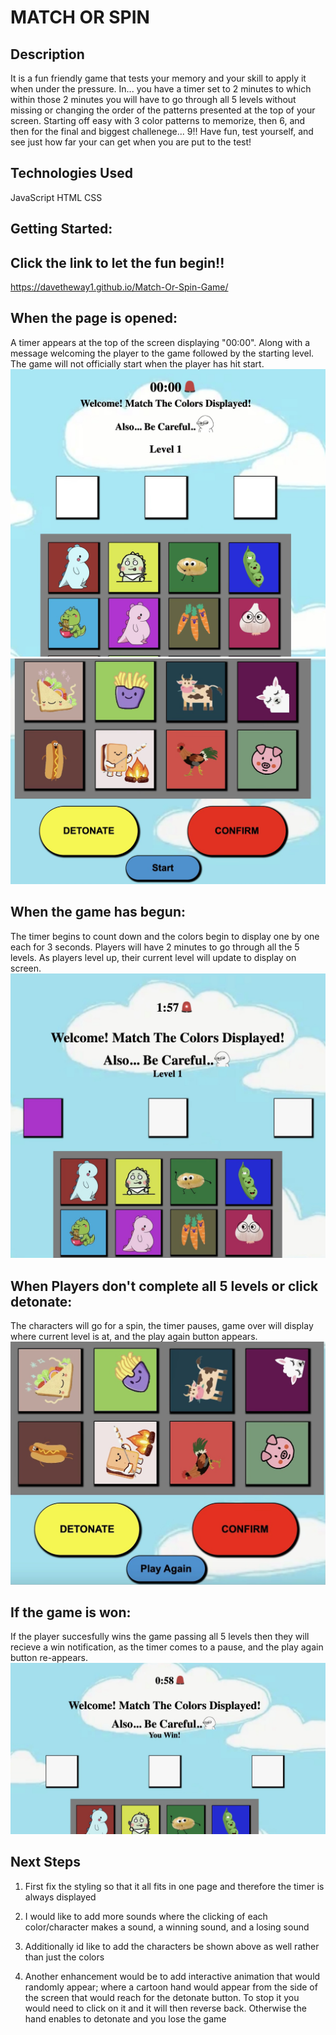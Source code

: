 # MATCH OR SPIN

## Description
It is a fun friendly game that tests your memory and your skill to apply it when under the pressure. In... you have a timer set to 2 minutes to which within those 2 minutes you will have to go through all 5 levels without missing or changing the order of the patterns presented at the top of your screen. Starting off easy with 3 color patterns to memorize, then 6, and then for the final and biggest challenege... 9!! Have fun, test yourself, and see just how far your can get when you are put to the test!

## Technologies Used

JavaScript HTML CSS

## Getting Started:

## Click the link to let the fun begin!!
https://davetheway1.github.io/Match-Or-Spin-Game/

## When the page is opened:
A timer appears at the top of the screen displaying "00:00". Along with a message welcoming the player to the game followed by the starting level. The game will not officially start when the player has hit start.
![Starting Header](img/starting-timer.jpg)
![Start Button](img/start-button.jpg)

## When the game has begun:
The timer begins to count down and the colors begin to display one by one each for 3 seconds. Players will have 2 minutes to go through all the 5 levels. As players level up, their current level will update to display on screen.
![--timer and color display](img/timer-starts-color-displays.jpg)

## When Players don't complete all 5 levels or click detonate:
The characters will go for a spin, the timer pauses, game over will display where current level is at, and the play again button appears.
![Alt Text](img/player-loss-playAgain.jpg)

## If the game is won:
If the player succesfully wins the game passing all 5 levels then they will
recieve a win notification, as the timer comes to a pause, and the play again button re-appears.
![You Win](img/player-win-timer.jpg)


## Next Steps
1. First fix the styling so that it all fits in one page and therefore the timer is always displayed

2. I would like to add more sounds where the clicking of each color/character makes a sound, a winning sound, and a losing sound

3. Additionally id like to add the characters be shown above as well rather than just the colors

4. Another enhancement would be to add interactive animation that would randomly appear; 
where a cartoon hand would appear from the side of the screen that would reach for the detonate button. 
To stop it you would need to click on it and it will then reverse back. Otherwise the hand enables 
to detonate and you lose the game